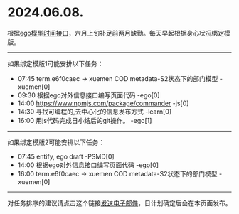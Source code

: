 # 2024.06.08.

根据[ego模型时间接口](https://gitee.com/hyg/blog/blob/master/timeflow.md)，六月上旬补足前两月缺勤。每天早起根据身心状况绑定模版。

---
如果绑定模版1可能安排以下任务：

- 07:45	term.e6f0caec -> xuemen COD metadata-S2状态下的部门模型 -xuemen[0]
- 09:30	根据ego对外信息接口编写页面代码 -ego[0]
- 14:00	https://www.npmjs.com/package/commander -js[0]
- 14:30	寻找可编程的,去中心化的信息发布方式 -learn[0]
- 16:00	用js代码完成日小结后的git操作。 -ego[1]

---
如果绑定模版2可能安排以下任务：

- 07:45	entify, ego draft -PSMD[0]
- 14:00	根据ego对外信息接口编写页面代码 -ego[0]
- 16:00	term.e6f0caec -> xuemen COD metadata-S2状态下的部门模型 -xuemen[0]

---
对任务排序的建议请点击这个链接<a href="mailto:huangyg@mars22.com?subject=关于2024.06.08.任务排序的建议&body=date: 20240608%0D%0Afile: ../../blog/release/time/d.20240608.md%0D%0A---请勿修改邮件主题及以上内容---%0D%0A">发送电子邮件</a>，日计划确定后会在本页面发布。
